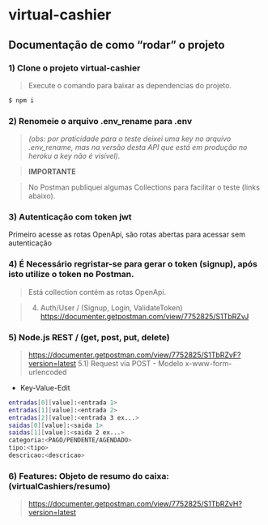 # virtual-cashier

## Documentação de como “rodar” o projeto

### 1) Clone o projeto virtual-cashier

> Execute o comando  para baixar as dependencias do projeto.
```bash
$ npm i
```

### 2) Renomeie o arquivo .env_rename para .env
> *(obs: por praticidade para o teste deixei uma key no arquivo .env_rename, 
> mas na versão desta API que está em produção no heroku a key não é visível).*

 
> **IMPORTANTE**

> No Postman publiquei algumas Collections para facilitar o teste (links abaixo).

### 3) Autenticação com token jwt

 Primeiro acesse as rotas OpenApi, são rotas abertas para acessar sem autenticação

### 4) É Necessário regristar-se para gerar o token (signup), após isto utilize o token no Postman.  

> Está collection contém as rotas OpenApi.

> 4) Auth/User / (Signup, Login, ValidateToken)
> https://documenter.getpostman.com/view/7752825/S1TbRZvJ

### 5) Node.js REST / (get, post, put, delete)
> https://documenter.getpostman.com/view/7752825/S1TbRZvF?version=latest
> 5.1) Request via POST - Modelo x-www-form-urlencoded

* Key-Value-Edit
```bash
entradas[0][value]:<entrada 1>
entradas[1][value]:<entrada 2>
entradas[2][value]:<entrada 3 ex...>
saidas[0][value]:<saida 1>
saidas[1][value]:<saida 2 ex...>
categoria:<PAGO/PENDENTE/AGENDADO>
tipo:<tipo>
descricao:<descricao>
```
>
### 6) Features: Objeto de resumo do caixa: (virtualCashiers/resumo)
> https://documenter.getpostman.com/view/7752825/S1TbRZvH?version=latest
